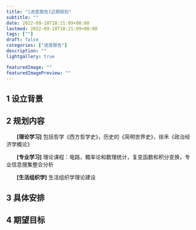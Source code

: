 ```yaml
---
title: "[进度报告]近期规划"
subtitle: ""
date: 2022-09-18T18:21:09+08:00
lastmod: 2022-09-18T18:21:09+08:00
tags: [""]
draft: false
categories: ["进度报告"]
description: ""
lightgallery: true

featuredImage: ""
featuredImagePreview: ""
---
```


##  1 设立背景



## 2 规划内容

&emsp;&emsp;**[理论学习]** 包括哲学《西方哲学史》，历史的《简明世界史》，徐禾《政治经济学概论》

&emsp;&emsp;**[专业学习]** 理论课程：电路，概率论和数理统计，复变函数和积分变换，专业信息搜集整合分析

&emsp;&emsp;**[生活组织学]** 生活组织学理论建设

## 3 具体安排

## 4 期望目标



